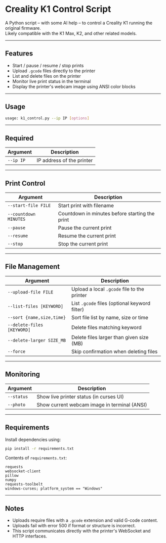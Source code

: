 # Creality K1 Control Script

A Python script – with some AI help – to control a Creality K1 running the original firmware.  
Likely compatible with the K1 Max, K2, and other related models.

---

## Features

- Start / pause / resume / stop prints  
- Upload `.gcode` files directly to the printer  
- List and delete files on the printer  
- Monitor live print status in the terminal  
- Display the printer's webcam image using ANSI color blocks  

---

## Usage

```bash
usage: k1_control.py --ip IP [options]
```

---

## Required

| Argument   | Description               |
|------------|---------------------------|
| `--ip IP`  | IP address of the printer |

---

## Print Control

| Argument              | Description                                          |
|-----------------------|------------------------------------------------------|
| `--start-file FILE`   | Start print with filename                            |
| `--countdown MINUTES` | Countdown in minutes before starting the print       |
| `--pause`             | Pause the current print                              |
| `--resume`            | Resume the current print                             |
| `--stop`              | Stop the current print                               |

---

## File Management

| Argument                        | Description                                      |
|----------------------------------|--------------------------------------------------|
| `--upload-file FILE`            | Upload a local `.gcode` file to the printer     |
| `--list-files [KEYWORD]`        | List `.gcode` files (optional keyword filter)   |
| `--sort {name,size,time}`       | Sort file list by name, size or time            |
| `--delete-files [KEYWORD]`      | Delete files matching keyword                   |
| `--delete-larger SIZE_MB`       | Delete files larger than given size (MB)        |
| `--force`                       | Skip confirmation when deleting files           |

---

## Monitoring

| Argument     | Description                                   |
|--------------|-----------------------------------------------|
| `--status`   | Show live printer status (in curses UI)       |
| `--photo`    | Show current webcam image in terminal (ANSI)  |

---

## Requirements

Install dependencies using:

```bash
pip install -r requirements.txt
```

Contents of `requirements.txt`:

```
requests
websocket-client
pillow
numpy
requests-toolbelt
windows-curses; platform_system == "Windows"
```

---

## Notes

- Uploads require files with a `.gcode` extension and valid G-code content.
- Uploads fail with error 500 if format or structure is incorrect.
- This script communicates directly with the printer's WebSocket and HTTP interfaces.

